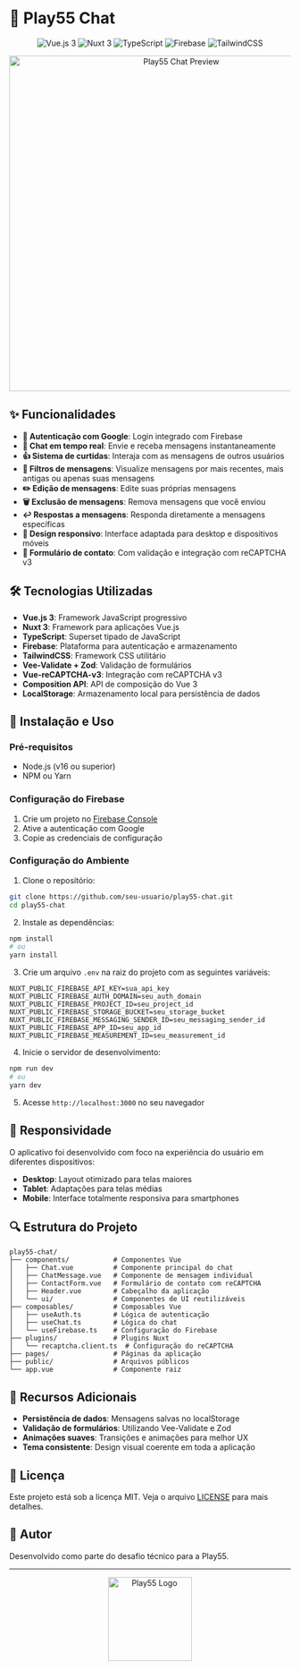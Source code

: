 # 💬 Play55 Chat

<div align="center">
  <img src="https://img.shields.io/badge/Vue.js-3.5-42b883?style=for-the-badge&logo=vue.js" alt="Vue.js 3" />
  <img src="https://img.shields.io/badge/Nuxt-3.17-00DC82?style=for-the-badge&logo=nuxt.js" alt="Nuxt 3" />
  <img src="https://img.shields.io/badge/TypeScript-5.0-3178C6?style=for-the-badge&logo=typescript" alt="TypeScript" />
  <img src="https://img.shields.io/badge/Firebase-11.0-FFCA28?style=for-the-badge&logo=firebase" alt="Firebase" />
  <img src="https://img.shields.io/badge/TailwindCSS-3.0-38B2AC?style=for-the-badge&logo=tailwind-css" alt="TailwindCSS" />
</div>

<p align="center">
  <img src="https://i.imgur.com/YourImageHere.png" alt="Play55 Chat Preview" width="600" />
</p>

## ✨ Funcionalidades

- **🔐 Autenticação com Google**: Login integrado com Firebase
- **💬 Chat em tempo real**: Envie e receba mensagens instantaneamente
- **👍 Sistema de curtidas**: Interaja com as mensagens de outros usuários
- **🔄 Filtros de mensagens**: Visualize mensagens por mais recentes, mais antigas ou apenas suas mensagens
- **✏️ Edição de mensagens**: Edite suas próprias mensagens
- **🗑️ Exclusão de mensagens**: Remova mensagens que você enviou
- **↩️ Respostas a mensagens**: Responda diretamente a mensagens específicas
- **📱 Design responsivo**: Interface adaptada para desktop e dispositivos móveis
- **📝 Formulário de contato**: Com validação e integração com reCAPTCHA v3

## 🛠️ Tecnologias Utilizadas

- **Vue.js 3**: Framework JavaScript progressivo
- **Nuxt 3**: Framework para aplicações Vue.js
- **TypeScript**: Superset tipado de JavaScript
- **Firebase**: Plataforma para autenticação e armazenamento
- **TailwindCSS**: Framework CSS utilitário
- **Vee-Validate + Zod**: Validação de formulários
- **Vue-reCAPTCHA-v3**: Integração com reCAPTCHA v3
- **Composition API**: API de composição do Vue 3
- **LocalStorage**: Armazenamento local para persistência de dados

## 🚀 Instalação e Uso

### Pré-requisitos

- Node.js (v16 ou superior)
- NPM ou Yarn

### Configuração do Firebase

1. Crie um projeto no [Firebase Console](https://console.firebase.google.com/)
2. Ative a autenticação com Google
3. Copie as credenciais de configuração

### Configuração do Ambiente

1. Clone o repositório:

```bash
git clone https://github.com/seu-usuario/play55-chat.git
cd play55-chat
```

2. Instale as dependências:

```bash
npm install
# ou
yarn install
```

3. Crie um arquivo `.env` na raiz do projeto com as seguintes variáveis:

```
NUXT_PUBLIC_FIREBASE_API_KEY=sua_api_key
NUXT_PUBLIC_FIREBASE_AUTH_DOMAIN=seu_auth_domain
NUXT_PUBLIC_FIREBASE_PROJECT_ID=seu_project_id
NUXT_PUBLIC_FIREBASE_STORAGE_BUCKET=seu_storage_bucket
NUXT_PUBLIC_FIREBASE_MESSAGING_SENDER_ID=seu_messaging_sender_id
NUXT_PUBLIC_FIREBASE_APP_ID=seu_app_id
NUXT_PUBLIC_FIREBASE_MEASUREMENT_ID=seu_measurement_id
```

4. Inicie o servidor de desenvolvimento:

```bash
npm run dev
# ou
yarn dev
```

5. Acesse `http://localhost:3000` no seu navegador

## 📱 Responsividade

O aplicativo foi desenvolvido com foco na experiência do usuário em diferentes dispositivos:

- **Desktop**: Layout otimizado para telas maiores
- **Tablet**: Adaptações para telas médias
- **Mobile**: Interface totalmente responsiva para smartphones

## 🔍 Estrutura do Projeto

```
play55-chat/
├── components/           # Componentes Vue
│   ├── Chat.vue          # Componente principal do chat
│   ├── ChatMessage.vue   # Componente de mensagem individual
│   ├── ContactForm.vue   # Formulário de contato com reCAPTCHA
│   ├── Header.vue        # Cabeçalho da aplicação
│   └── ui/               # Componentes de UI reutilizáveis
├── composables/          # Composables Vue
│   ├── useAuth.ts        # Lógica de autenticação
│   ├── useChat.ts        # Lógica do chat
│   └── useFirebase.ts    # Configuração do Firebase
├── plugins/              # Plugins Nuxt
│   └── recaptcha.client.ts  # Configuração do reCAPTCHA
├── pages/                # Páginas da aplicação
├── public/               # Arquivos públicos
└── app.vue               # Componente raiz
```

## 🌟 Recursos Adicionais

- **Persistência de dados**: Mensagens salvas no localStorage
- **Validação de formulários**: Utilizando Vee-Validate e Zod
- **Animações suaves**: Transições e animações para melhor UX
- **Tema consistente**: Design visual coerente em toda a aplicação

## 📝 Licença

Este projeto está sob a licença MIT. Veja o arquivo [LICENSE](LICENSE) para mais detalhes.

## 👤 Autor

Desenvolvido como parte do desafio técnico para a Play55.

---

<p align="center">
  <a href="https://play55.com.br">
    <img src="https://i.imgur.com/YourLogoHere.png" alt="Play55 Logo" width="150" />
  </a>
</p>
